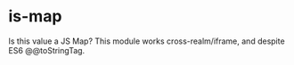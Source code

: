 # is-map
Is this value a JS Map? This module works cross-realm/iframe, and despite ES6 @@toStringTag.
